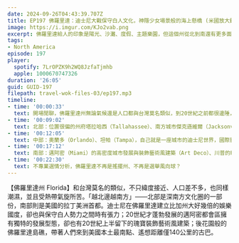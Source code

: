 ```yaml
---
date: 2024-09-26T04:43:39.707Z
title: EP197 佛羅里達：迪士尼大戰保守白人文化，神隱少女場景般的海上懸橋 (米國放大鏡#8)
image: https://i.imgur.com/KJo2vab.png
excerpt: 佛羅里達給人的印象是陽光、沙灘、度假、主題樂園，但這個州從北到南還有更多面貌，等著我們一起去發掘！
tags:
- North America
episode: 197
player:
  spotify: 7LrOPZK9h2WQ8JzfaTjmhb
  apple: 1000670747326
duration: '26:05'
guid: GUID-197
filepath: travel-wok-files-03/ep197.mp3
timeline:
- time: '00:00:33'
  text: 開場閒聊，佛羅里達州無論氣候還是人口都與台灣莫名類似，到20世紀之前都很邊陲，「越北邊越南方」的趨勢
- time: '00:09:02'
  text: 北部：位置很偏的州府塔拉哈西（Tallahassee）、南方城市傑克遜維爾（Jacksonville），特色城鎮Fernandina Beach與St Augustine
- time: '00:12:05'
  text: 中部：奧蘭多（Orlando）、坦帕（Tampa），自己就是一座城市的迪士尼世界，國際影視巨擘與保守白人文化的衝突
- time: '00:17:12'
  text: 南部：邁阿密（Miami）的高密度城市發展與裝飾藝術風建築（Art Deco）、川普的Palm Beach Island海邊豪宅、海上開車通往佛羅里達島礁（Florida Keys）、Key West海明威別居的基因突變貓咪
- time: '00:22:30'
  text: 不專業選情分析，佛羅里達不再是搖擺州、不再是選舉風向球？
---
```

【佛羅里達州 Florida】和台灣莫名的類似，不只緯度接近、人口差不多，也同樣潮濕，並且受熱帶氣旋所苦。「越北邊越南方」——北部是深南方文化圈的一部份，南部則是美國的拉丁美洲首都。迪士尼在佛羅里達建立比加州大好幾倍的娛樂國度，卻也與保守白人勢力之間時有張力；20世紀才蓬勃發展的邁阿密都會區擁有獨特的發展型態，卻也有20世紀上半留下的瑰寶裝飾藝術風建築；後花園般的佛羅里達島礁，帶著人們來到美國本土最南點、遙想距離僅140公里的古巴。
